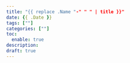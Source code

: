 ```yaml
---
title: "{{ replace .Name "-" " " | title }}"
date: {{ .Date }}
tags: [""]
categories: [""]
toc:
  enable: true
description: 
draft: true
---
```



